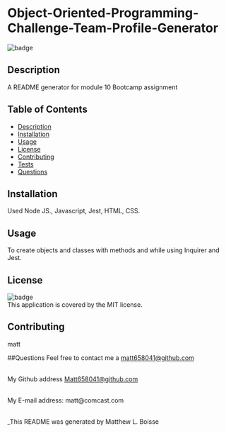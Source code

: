 
# Object-Oriented-Programming-Challenge-Team-Profile-Generator 

  ![badge](https://img.shields.io/badge/license-MIT-brightgreen)<br />
  

  ## Description
  A README generator for module 10 Bootcamp assignment

  ## Table of Contents
  - [Description](#description)
  - [Installation](#installation)
  - [Usage](#usage)
  - [License](#license)
  - [Contributing](#contributing)
  - [Tests](#tests)
  - [Questions](#questions)
  
  ## Installation
  Used Node JS., Javascript, Jest, HTML, CSS.

  ## Usage
  To create objects and classes with methods and while using Inquirer and Jest.

  ## License
  ![badge](https://img.shields.io/badge/license-MIT-brightgreen)
  <br />
  This application is covered by the MIT license. 

  ## Contributing
   matt 
   
  ##Questions 
  Feel free to contact me a matt658041@github.com<br/>
  <br/>

  My Github address [Matt658041@github.com](https://matt658041.github.io/Object-Oriented-Programming-Challenge-Team-Profile-Generator/)<br />

  <br/>
  My E-mail address: matt@comcast.com<br/><br/>

  _This README was generated by Matthew L. Boisse
